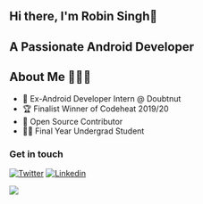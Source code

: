 ## Hi there, I'm Robin Singh👋

## A Passionate Android Developer

## About Me 🤷🏻‍♂️
* 📱 Ex-Android Developer Intern @ Doubtnut
* :trophy: Finalist Winner of Codeheat 2019/20
* 📝 Open Source Contributor
* :student: Final Year Undergrad Student

### Get in touch
[![Twitter](https://img.shields.io/badge/-Twitter-222222?style=flat-square&logo=twitter&color=blue&logoColor=white&link=https://twitter.com/Rob_729/)](https://twitter.com/Rob_729/)
[![Linkedin](https://img.shields.io/badge/-LinkedIn-222222?style=flat-square&logo=Linkedin&color=blue&logoColor=white&link=https://www.linkedin.com/in/rob729/)](https://www.linkedin.com/in/rob729/)

<img src="https://github-readme-stats.vercel.app/api?username=rob729&&show_icons=true&title_color=ffffff&icon_color=79ff97&text_color=daf7dc&bg_color=191919">

